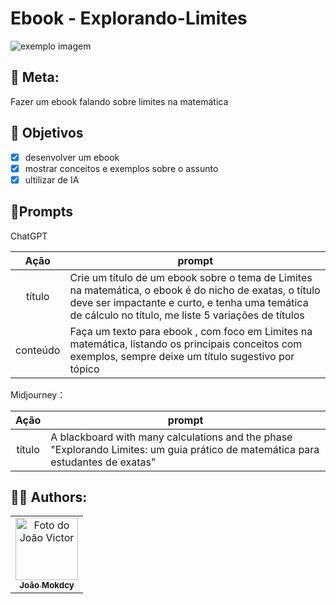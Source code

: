 # Ebook - Explorando-Limites

<img src=".png" alt="exemplo imagem">

## 📄 Meta:

Fazer um ebook falando sobre limites na matemática

## 🔧 Objetivos
- [X] desenvolver um ebook
- [X] mostrar conceitos e exemplos sobre o assunto
- [X] ultilizar de IA

## 📄Prompts

ChatGPT

|   Ação   | prompt                                                                                                                                                                                                                                                                         |
| :------: | ------------------------------------------------------------------------------------------------------------------------------------------------------------------------------------------------------------------------------------------------------------------------------ |
|  título  | Crie um título de um ebook sobre o tema de Limites na matemática, o ebook é do nicho de exatas, o título deve ser impactante e curto, e tenha uma temática de cálculo no título, me liste 5 variações de títulos                                                        |
| conteúdo | Faça um texto para ebook , com foco em Limites na matemática, listando os principais conceitos com exemplos, sempre deixe um título sugestivo por tópico |


Midjourney：

|  Ação  | prompt                                                                                 |
| :----: | -------------------------------------------------------------------------------------- |
| título | A blackboard with many calculations and the phase "Explorando Limites: um guia prático de matemática para estudantes de exatas" |
## 🙋‍♂️ Authors:
<table>
  <tr>
    <td align="center">
      <a href="#">
        <img src="https://avatars.githubusercontent.com/u/91168785?s=96&v=4" width="100px;" alt="Foto do João Victor"/><br>
        <sub>
          <b>João Mokdcy</b>
        </sub>
      </a>
    </td>
